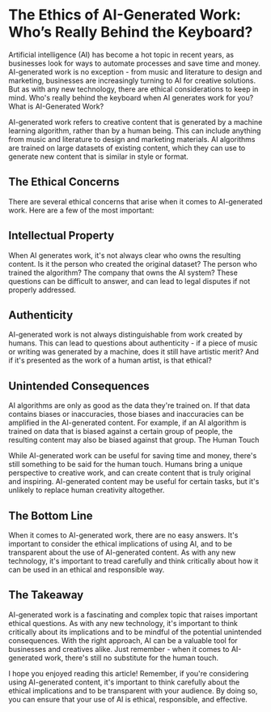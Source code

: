# The Ethics of AI-Generated Work: Who’s Really Behind the Keyboard?

Artificial intelligence (AI) has become a hot topic in recent years, as businesses look for ways to automate processes and save time and money. AI-generated work is no exception - from music and literature to design and marketing, businesses are increasingly turning to AI for creative solutions. But as with any new technology, there are ethical considerations to keep in mind. Who's really behind the keyboard when AI generates work for you?
What is AI-Generated Work?

AI-generated work refers to creative content that is generated by a machine learning algorithm, rather than by a human being. This can include anything from music and literature to design and marketing materials. AI algorithms are trained on large datasets of existing content, which they can use to generate new content that is similar in style or format.

## The Ethical Concerns

There are several ethical concerns that arise when it comes to AI-generated work. Here are a few of the most important:

## Intellectual Property

When AI generates work, it's not always clear who owns the resulting content. Is it the person who created the original dataset? The person who trained the algorithm? The company that owns the AI system? These questions can be difficult to answer, and can lead to legal disputes if not properly addressed.

## Authenticity

AI-generated work is not always distinguishable from work created by humans. This can lead to questions about authenticity - if a piece of music or writing was generated by a machine, does it still have artistic merit? And if it's presented as the work of a human artist, is that ethical?

## Unintended Consequences

AI algorithms are only as good as the data they're trained on. If that data contains biases or inaccuracies, those biases and inaccuracies can be amplified in the AI-generated content. For example, if an AI algorithm is trained on data that is biased against a certain group of people, the resulting content may also be biased against that group.
The Human Touch

While AI-generated work can be useful for saving time and money, there's still something to be said for the human touch. Humans bring a unique perspective to creative work, and can create content that is truly original and inspiring. AI-generated content may be useful for certain tasks, but it's unlikely to replace human creativity altogether.

## The Bottom Line

When it comes to AI-generated work, there are no easy answers. It's important to consider the ethical implications of using AI, and to be transparent about the use of AI-generated content. As with any new technology, it's important to tread carefully and think critically about how it can be used in an ethical and responsible way.

## The Takeaway

AI-generated work is a fascinating and complex topic that raises important ethical questions. As with any new technology, it's important to think critically about its implications and to be mindful of the potential unintended consequences. With the right approach, AI can be a valuable tool for businesses and creatives alike. Just remember - when it comes to AI-generated work, there's still no substitute for the human touch.

I hope you enjoyed reading this article! Remember, if you're considering using AI-generated content, it's important to think carefully about the ethical implications and to be transparent with your audience. By doing so, you can ensure that your use of AI is ethical, responsible, and effective.